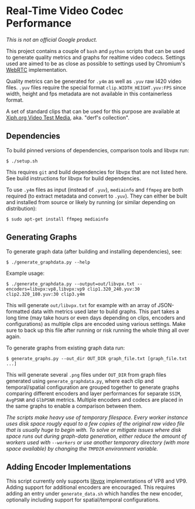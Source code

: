 # Real-Time Video Codec Performance

_This is not an official Google product._

This project contains a couple of `bash` and `python` scripts  that can be used
to generate quality metrics and graphs for realtime video codecs. Settings used
are aimed to be as close as possible to settings used by Chromium's
[WebRTC](https://code.webrtc.org) implementation.

Quality metrics can be generated for `.y4m` as well as `.yuv` raw I420 video
files. `.yuv` files require the special format `clip.WIDTH_HEIGHT.yuv:FPS` since
width, height and fps metadata are not available in this containerless format.

A set of standard clips that can be used for this purpose are available at
[Xiph.org Video Test Media](https://media.xiph.org/video/derf/), aka. "derf's
collection".


## Dependencies

To build pinned versions of dependencies, comparison tools and libvpx run:

    $ ./setup.sh

This requires `git` and build dependencies for libvpx that are not listed here.
See build instructions for libvpx for build dependencies.

To use `.y4m` files as input (instead of `.yuv`), `mediainfo` and `ffmpeg` are
both required (to extract metadata and convert to `.yuv`). They can either be
built and installed from source or likely by running (or similar depending on
distribution):

    $ sudo apt-get install ffmpeg mediainfo


## Generating Graphs

To generate graph data (after building and installing dependencies), see:

    $ ./generate_graphdata.py --help

Example usage:

    $ ./generate_graphdata.py --output=out/libvpx.txt --encoders=libvpx:vp8,libvpx:vp9 clip1.320_240.yuv:30 clip2.320_180.yuv:30 clip3.y4m

This will generate `out/libvpx.txt` for example with an array of JSON-formatted
data with metrics used later to build graphs. This part takes a long time (may
take hours or even days depending on clips, encoders and configurations) as
multiple clips are encoded using various settings. Make sure to back up this
file after running or risk running the whole thing all over again.

To generate graphs from existing graph data run:

    $ generate_graphs.py --out_dir OUT_DIR graph_file.txt [graph_file.txt ...]

This will generate several `.png` files under `OUT_DIR` from graph files
generated using `generate_graphdata.py`, where each clip and temporal/spatial
configuration are grouped together to generate graphs comparing different
encoders and layer performances for separate `SSIM`, `AvgPSNR` and `GlbPSNR`
metrics. Multiple encoders and codecs are placed in the same graphs to enable a
comparison between them.

_The scripts make heavy use of temporary filespace. Every worker instance uses
disk space rougly equal to a few copies of the original raw video file that is
usually huge to begin with. To solve or mitigate issues where disk space runs
out during graph-data generation, either reduce the amount of workers used with
`--workers` or use another temporary directory (with more space available) by
changing the `TMPDIR` environment variable._

## Adding Encoder Implementations

This script currently only supports [libvpx](https://www.webmproject.org/code/)
implementations of VP8 and VP9. Adding support for additional encoders are
encouraged. This requires adding an entry under `generate_data.sh` which handles
the new encoder, optionally including support for spatial/temporal
configurations.
